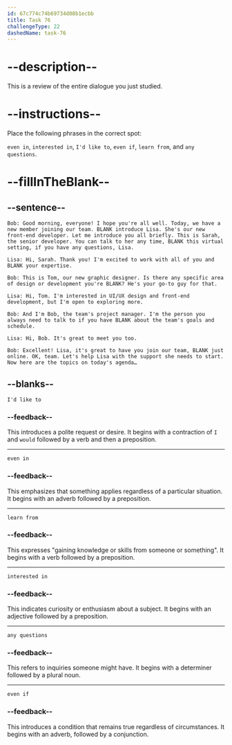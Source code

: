 ```yaml
---
id: 67c774c74b69734d08b1ecbb
title: Task 76
challengeType: 22
dashedName: task-76
---
```


<!-- REVIEW -->

# --description--

This is a review of the entire dialogue you just studied.

# --instructions--

Place the following phrases in the correct spot:

`even in`, `interested in`, `I'd like to`, `even if`, `learn from`, and `any questions`.

# --fillInTheBlank--

## --sentence--

`Bob: Good morning, everyone! I hope you're all well. Today, we have a new member joining our team. BLANK introduce Lisa. She's our new front-end developer. Let me introduce you all briefly. This is Sarah, the senior developer. You can talk to her any time, BLANK this virtual setting, if you have any questions, Lisa.`  

`Lisa: Hi, Sarah. Thank you! I'm excited to work with all of you and BLANK your expertise.`  

`Bob: This is Tom, our new graphic designer. Is there any specific area of design or development you're BLANK? He's your go-to guy for that.`  

`Lisa: Hi, Tom. I'm interested in UI/UX design and front-end development, but I'm open to exploring more.`  

`Bob: And I'm Bob, the team's project manager. I'm the person you always need to talk to if you have BLANK about the team's goals and schedule.`  

`Lisa: Hi, Bob. It's great to meet you too.`  

`Bob: Excellent! Lisa, it's great to have you join our team, BLANK just online. OK, team. Let's help Lisa with the support she needs to start. Now here are the topics on today's agenda…`  

## --blanks--

`I'd like to`  

### --feedback--

This introduces a polite request or desire. It begins with a contraction of `I` and `would` followed by a verb and then a preposition.  

---

`even in`  

### --feedback--

This emphasizes that something applies regardless of a particular situation. It begins with an adverb followed by a preposition.  

---

`learn from`  

### --feedback--

This expresses "gaining knowledge or skills from someone or something". It begins with a verb followed by a preposition.  

---

`interested in`  

### --feedback--

This indicates curiosity or enthusiasm about a subject. It begins with an adjective followed by a preposition.  

---

`any questions`  

### --feedback--

This refers to inquiries someone might have. It begins with a determiner followed by a plural noun.  

---

`even if`  

### --feedback--

This introduces a condition that remains true regardless of circumstances. It begins with an adverb, followed by a conjunction.  
